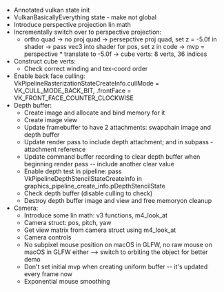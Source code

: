- Annotated vulkan state init
- VulkanBasicallyEverything state - make not global
- Introduce perspective projection lin math
- Incrementally switch over to perspective projection:
    - ortho quad -> no proj quad
    -> persepctive proj quad, set z = -5.0f in shader
    -> pass vec3 into shader for pos, set z in code
    -> mvp = perspective * translate to -5.0f
    -> cube verts: 8 verts, 36 indices
- Construct cube verts:
    - Check correct winding and tex-coord order
- Enable back face culling: VkPipelineRasterizationStateCreateInfo.cullMode = VK_CULL_MODE_BACK_BIT, .frontFace = VK_FRONT_FACE_COUNTER_CLOCKWISE
- Depth buffer:
    - Create image and allocate and bind memory for it
    - Create image view
    - Update framebuffer to have 2 attachments: swapchain image and depth buffer
    - Update render pass to include depth attachment; and in subpass - attachment reference
    - Update command buffer recording to clear depth buffer when beginning render pass -- include another clear value
    - Enable depth test in pipeline: pass VkPipelineDepthStencilStateCreateInfo in graphics_pipeline_create_info.pDepthStencilState
    - Check depth buffer (disable culling to check)
    - Destroy depth buffer image and view and free memoryon cleanup
- Camera:
    - Introduce some lin math: v3 functions, m4_look_at
    - Camera struct: pos, pitch, yaw
    - Get view matrix from camera struct using m4_look_at
    - Camera controls
    - No subpixel mouse position on macOS in GLFW, no raw mouse on macOS in GLFW either --> switch to orbiting the object for better demo
    - Don't set initial mvp when creating uniform buffer -- it's updated every frame now
    - Exponential mouse smoothing